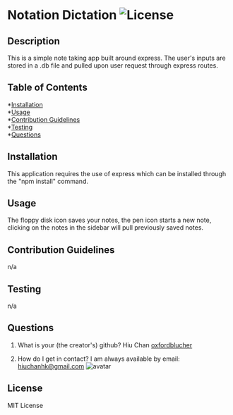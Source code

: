 
# Notation Dictation  ![License](<https://img.shields.io/badge/license-MIT License-green>)

## Description
This is a simple note taking app built around express. The user's inputs are stored in a .db file and pulled upon user request through express routes. 

## Table of Contents
*[Installation](#Installation)  
*[Usage](#Usage)  
*[Contribution Guidelines](#Contribution&nbsp;Guidelines)  
*[Testing](#Testing)  
*[Questions](#Questions)  

## Installation
This application requires the use of express which can be installed through the "npm install" command.

## Usage
The floppy disk icon saves your notes, the pen icon starts a new note, clicking on the notes in the sidebar will pull previously saved notes.

## Contribution Guidelines
n/a

## Testing
n/a

## Questions
1. What is your (the creator's) github?
Hiu Chan
[oxfordblucher](https://github.com/oxfordblucher "oxfordblucher")

2. How do I get in contact?
I am always available by email: hiuchanhk@gmail.com
![avatar](https://avatars1.githubusercontent.com/u/69690385?v=4)

## License
MIT License
